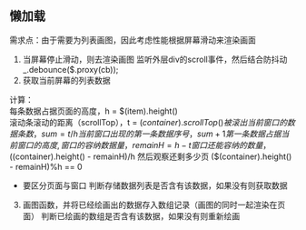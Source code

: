 ## 懒加载
需求点：由于需要为列表画图，因此考虑性能根据屏幕滑动来渲染画面

1. 当屏幕停止滑动，则去渲染画图
监听外层div的scroll事件，然后结合防抖动 _.debounce($.proxy(cb)); 
2. 获取当前屏幕的列表数据  

计算：  
每条数据占据页面的高度，h = $(item).height()  
滚动条滚动的距离（scrollTop），t = $(container).scrollTop()  
被滚出当前窗口的数据条数，sum = t/h  
当前窗口出现的第一条数据序号，sum+1  
第一条数据占据当前窗口的高度,窗口的容纳数据量，remainH = h-t%h  
窗口还能容纳的数量，($(container).height() - remainH)/h
然后观察还剩多少页  ($(container).height() - remainH)%h == 0
* 要区分页面与窗口
判断存储数据列表是否含有该数据，如果没有则获取数据

3. 画图函数，并将已经绘画出的数据存入数组记录（画图的同时一起渲染在页面）
判断已绘画的数组是否含有该数据，如果没有则重新绘画
